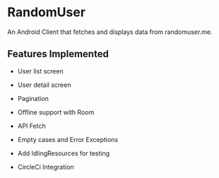 # RandomUser
An Android Client that fetches and displays data from randomuser.me.

## Features Implemented

- User list screen

- User detail screen

- Pagination

- Offline support with Room

- API Fetch

- Empty cases and Error Exceptions

- Add IdlingResources for testing

- CircleCi Integration
